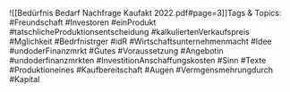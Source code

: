 
![[Bedürfnis Bedarf Nachfrage Kaufakt 2022.pdf#page=3]]Tags & Topics:
   #Freundschaft
   #Investoren
   #einProdukt
   #tatschlicheProduktionsentscheidung
   #kalkuliertenVerkaufspreis
   #Mglichkeit
   #Bedrfnistrger
   #idR
   #Wirtschaftsunternehmenmacht
   #Idee
   #undoderFinanzmrkt
   #Gutes
   #Voraussetzung
   #Angebotin
   #undoderfinanzmrkten
   #InvestitionAnschaffungskosten
   #Sinn
   #Texte
   #Produktioneines
   #Kaufbereitschaft
   #Augen
   #Vermgensmehrungdurch
   #Kapital